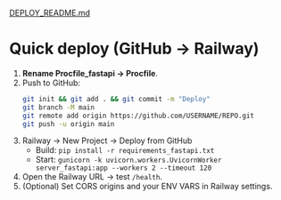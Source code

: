 [DEPLOY_README.md](https://github.com/user-attachments/files/21822026/DEPLOY_README.md)
# Quick deploy (GitHub → Railway)

1) **Rename Procfile_fastapi → Procfile**.
2) Push to GitHub:
   ```bash
   git init && git add . && git commit -m "Deploy"
   git branch -M main
   git remote add origin https://github.com/USERNAME/REPO.git
   git push -u origin main
   ```
3) Railway → New Project → Deploy from GitHub
   - Build: `pip install -r requirements_fastapi.txt`
   - Start: `gunicorn -k uvicorn.workers.UvicornWorker server_fastapi:app --workers 2 --timeout 120`
4) Open the Railway URL → test `/health`.
5) (Optional) Set CORS origins and your ENV VARS in Railway settings.
